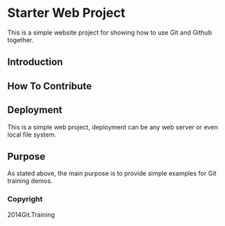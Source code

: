 # Starter Web Project
This is a simple website project for showing how 
to use Git and Github together.
## Introduction

## How To Contribute

## Deployment
This is a simple web project, deployment can be any
web server or even local file system.
## Purpose
As stated above, the main purpose is to provide 
simple examples for Git training demos.
### Copyright

2014Git.Training
